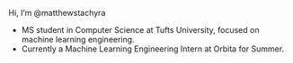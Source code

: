Hi, I’m @matthewstachyra
- MS student in Computer Science at Tufts University, focused on machine learning engineering.
- Currently a Machine Learning Engineering Intern at Orbita for Summer.


<!---
matthewstachyra/matthewstachyra is a ✨ special ✨ repository because its `README.md` (this file) appears on your GitHub profile.
You can click the Preview link to take a look at your changes.
--->
